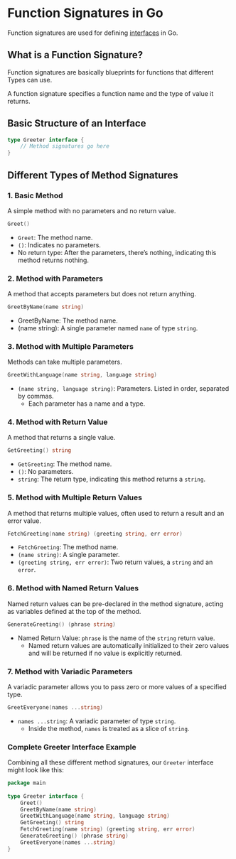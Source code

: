 
# Function Signatures in Go
Function signatures are used for defining [interfaces](./interfaces.md) in Go.

## What is a Function Signature?
Function signatures are basically blueprints for functions that different Types can use.  
 
A function signature specifies a function name and the type of value it returns.  


## Basic Structure of an Interface
```go
type Greeter interface {
    // Method signatures go here
}
```


## Different Types of Method Signatures

### 1. Basic Method
A simple method with no parameters and no return value.
```go
Greet()
```
* `Greet`: The method name.
* `()`: Indicates no parameters.
* No return type: After the parameters, there’s nothing, indicating this method returns nothing.



### 2. Method with Parameters
A method that accepts parameters but does not return anything.
```go
GreetByName(name string)
```
* GreetByName: The method name.
* (name string): A single parameter named `name` of type `string`.


### 3. Method with Multiple Parameters
Methods can take multiple parameters.
```go
GreetWithLanguage(name string, language string)
```
* `(name string, language string)`: Parameters. Listed in order, separated by commas.  
    * Each parameter has a name and a type.


### 4. Method with Return Value
A method that returns a single value.
```go
GetGreeting() string
```
* `GetGreeting`: The method name.
* `()`: No parameters.
* `string`: The return type, indicating this method returns a `string`.


### 5. Method with Multiple Return Values
A method that returns multiple values, often used to return a result and an error value.
```go
FetchGreeting(name string) (greeting string, err error)
```
* `FetchGreeting`: The method name.
* `(name string)`: A single parameter.
* `(greeting string, err error)`: Two return values, a `string` and an `error`.


### 6. Method with Named Return Values
Named return values can be pre-declared in the method signature, acting
as variables defined at the top of the method.
```go
GenerateGreeting() (phrase string)
```
* Named Return Value: `phrase` is the name of the `string` return value.  
    * Named return values are automatically initialized to their zero
      values and will be returned if no value is explicitly returned.


### 7. Method with Variadic Parameters
A variadic parameter allows you to pass zero or more values of a specified type.
```go
GreetEveryone(names ...string)
```
* `names ...string`: A variadic parameter of type `string`.  
    * Inside the method, `names` is treated as a slice of `string`.


### Complete Greeter Interface Example
Combining all these different method signatures, our `Greeter` interface might look like this:
```go
package main
 
type Greeter interface {
    Greet()
    GreetByName(name string)
    GreetWithLanguage(name string, language string)
    GetGreeting() string
    FetchGreeting(name string) (greeting string, err error)
    GenerateGreeting() (phrase string)
    GreetEveryone(names ...string)
}
```



